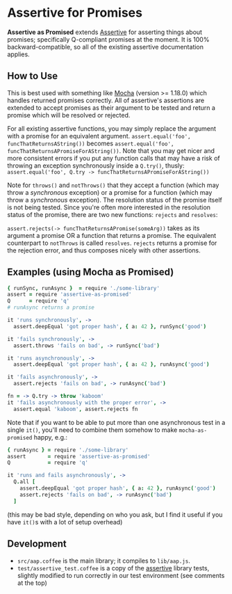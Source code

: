 # Assertive for Promises

**Assertive as Promised** extends [Assertive][assertive] for asserting things
about promises; specifically Q-compliant promises at the moment.  It is 100%
backward-compatible, so all of the existing assertive documentation applies.

## How to Use

This is best used with something like [Mocha] (version >= 1.18.0) which
handles returned promises correctly.  All of assertive's assertions are
extended to accept promises as their argument to be tested and return a
promise which will be resolved or rejected.

For all existing assertive functions, you may simply replace the
argument with a promise for an equivalent argument.
`assert.equal('foo', funcThatReturnsAString())` becomes
`assert.equal('foo', funcThatReturnsAPromiseForAString())`.  Note that you may
get nicer and more consistent errors if you put any function calls that may
have a risk of throwing an exception synchronously inside a `Q.try()`, thusly:
`assert.equal('foo', Q.try -> funcThatReturnsAPromiseForAString())`

Note for `throws()` and `notThrows()` that they accept a function (which may
throw a *synchronous* exception) or a promise for a function (which
may throw a *synchronous* exception).  The resolution status of the promise
itself is not being tested.  Since you're often more interested in the
resolution status of the promise, there are two new functions:
`rejects` and `resolves`:

`assert.rejects(-> funcThatReturnsAPromise(someArg))` takes as its
argument a promise OR a function that returns a promise.  The equivalent
counterpart to `notThrows` is called `resolves`.  `rejects` returns a promise
for the rejection error, and thus composes nicely with other assertions.

## Examples (using Mocha as Promised)

```coffee
{ runSync, runAsync }  = require './some-library'
assert = require 'assertive-as-promised'
Q      = require 'q'
# runAsync returns a promise

it 'runs synchronously', ->
  assert.deepEqual 'got proper hash', { a: 42 }, runSync('good')

it 'fails synchronously', ->
  assert.throws 'fails on bad', -> runSync('bad')

it 'runs asynchronously', ->
  assert.deepEqual 'got proper hash', { a: 42 }, runAsync('good')

it 'fails asynchronously', ->
  assert.rejects 'fails on bad', -> runAsync('bad')

fn = -> Q.try -> throw 'kaboom'
it 'fails asynchronously with the proper error', ->
  assert.equal 'kaboom', assert.rejects fn
```

Note that if you want to be able to put more than one asynchronous test in a
single `it()`, you'll need to combine them somehow to make `mocha-as-promised`
happy, e.g.:

```coffee
{ runAsync } = require './some-library'
assert       = require 'assertive-as-promised'
Q            = require 'q'

it 'runs and fails asynchronously', ->
  Q.all [
    assert.deepEqual 'got proper hash', { a: 42 }, runAsync('good')
    assert.rejects 'fails on bad', -> runAsync('bad')
  ]
```

(this may be bad style, depending on who you ask, but I find it useful if you
have `it()`s with a lot of setup overhead)

## Development

* `src/aap.coffee` is the main library; it compiles to `lib/aap.js`.
* `test/assertive_test.coffee` is a copy of the [assertive] library tests, slightly modified to run correctly in our test environment (see comments at the top)

[assertive]: https://github.com/groupon/assertive
[Mocha]: https://mochajs.org/
